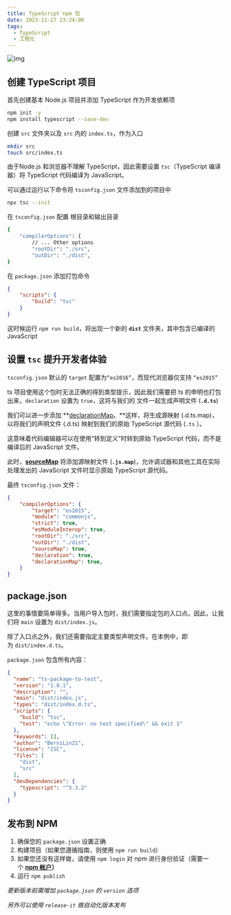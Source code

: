 ```yaml
---
title: TypeScript npm 包
date: 2023-11-27 23:24:06
tags:
  - TypeScript
  - 工程化
---
```


![img](/images/bg5.png)


## 创建 TypeScript 项目

首先创建基本 Node.js 项目并添加 TypeScript 作为开发依赖项

```bash
npm init -y
npm install typescript --save-dev
```

创建 `src` 文件夹以及 `src` 内的 `index.ts`，作为入口

```bash
mkdir src
touch src/index.ts
```

由于Node.js 和浏览器不理解 TypeScript，因此需要设置 `tsc`（TypeScript 编译器）将 TypeScript 代码编译为 JavaScript。

可以通过运行以下命令将 `tsconfig.json` 文件添加到的项目中

```bash
npx tsc --init
```

在 `tsconfig.json` 配置 根目录和输出目录

```bash
{
	"compilerOptions": {
        // ... Other options
		"rootDir": "./src",
        "outDir": "./dist",
}
```

在 `package.json` 添加打包命令

```json
{
    "scripts": {
        "build": "tsc"
    }
}
```

这时候运行 `npm run build`，将出现一个新的 **`dist`** 文件夹，其中包含已编译的 JavaScript

## 设置 `tsc` 提升开发者体验

`tsconfig.json` 默认的 `target` 配置为`“es2016”`，而现代浏览器仅支持 `“es2015”`

ts 项目使用这个包时无法正确的得到类型提示，因此我们需要把 ts 的申明也打包出来，`declaration` 设置为 `true`，这将与我们的 文件一起生成声明文件 (**`.d.ts`**)

我们可以进一步添加 \*\*[declarationMap](https://www.typescriptlang.org/tsconfig#declarationMap)。\*\*这样，将生成源映射 (.d.ts.map)，以将我们的声明文件 (.d.ts) 映射到我们的原始 TypeScript 源代码 (`.ts` ）。

这意味着代码编辑器可以在使用“转到定义”时转到原始 TypeScript 代码，而不是编译后的 JavaScript 文件。

此时，**[sourceMap](https://www.typescriptlang.org/tsconfig#sourceMap)** 将添加源映射文件 (**`.js.map`**)，允许调试器和其他工具在实际处理发出的 JavaScript 文件时显示原始 TypeScript 源代码。

最终 `tsconfig.json` 文件：

```json
{
    "compilerOptions": {
        "target": "es2015",
        "module": "commonjs",
        "strict": true,
        "esModuleInterop": true,
        "rootDir": "./src",
        "outDir": "./dist",
        "sourceMap": true,
        "declaration": true,
        "declarationMap": true,
    }
}
```

## package.json

这里的事情要简单得多。当用户导入包时，我们需要指定包的入口点。因此，让我们将 `main` 设置为 `dist/index.js`。

除了入口点之外，我们还需要指定主要类型声明文件。在本例中，即为 `dist/index.d.ts`。

`package.json` 包含所有内容：

```json
{
  "name": "ts-package-to-test",
  "version": "1.0.1",
  "description": "",
  "main": "dist/index.js",
  "types": "dist/index.d.ts",
  "scripts": {
    "build": "tsc",
    "test": "echo \"Error: no test specified\" && exit 1"
  },
  "keywords": [],
  "author": "BerniLin21",
  "license": "ISC",
  "files": [
    "dist",
    "src"
  ],
  "devDependencies": {
    "typescript": "^5.3.2"
  }
}

```

## 发布到 NPM

1.  确保您的 `package.json` 设置正确
2.  构建项目（如果您遵循指南，则使用 `npm run build`）
3.  如果您还没有这样做，请使用 `npm login` 对 npm 进行身份验证（需要一个 **[npm 帐户](https://www.npmjs.com/signup)）**
4.  运行 `npm publish`

*更新版本前需增加 `package.json` 的 `version` 选项*

*另外可以使用 `release-it` 做自动化版本发布*
